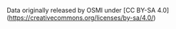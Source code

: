 Data originally released by OSMI under [CC BY-SA 4.0] (https://creativecommons.org/licenses/by-sa/4.0/)
